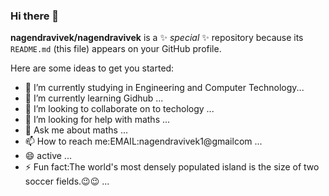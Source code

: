 ### Hi there 👋


**nagendravivek/nagendravivek** is a ✨ _special_ ✨ repository because its `README.md` (this file) appears on your GitHub profile.

Here are some ideas to get you started:

- 🔭 I’m currently studying in Engineering and Computer Technology...
- 🌱 I’m currently learning Gidhub ...
- 👯 I’m looking to collaborate on to techology ...
- 🤔 I’m looking for help with maths ...
- 💬 Ask me about maths ...
- 📫 How to reach me:EMAIL:nagendravivek1@gmailcom ...
- 😄 active ...
- ⚡ Fun fact:The world's most densely populated island is the size of two soccer fields.😉😉 ...

